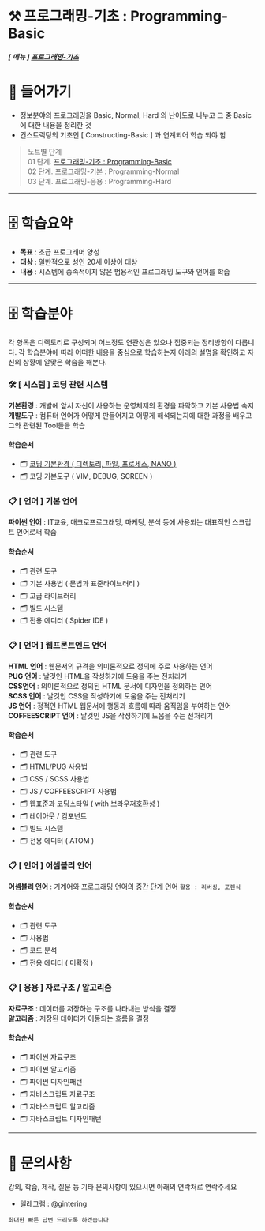 ⚒ 프로그래밍-기초 : Programming-Basic 
===
##### [ 메뉴 ] [프로그래밍-기초](../README.md)

# 📌 들어가기
- 정보분야의 프로그래밍을 Basic, Normal, Hard 의 난이도로 나누고 그 중 Basic에 대한 내용을 정리한 것  
- 컨스트럭팅의 기초인 [ Constructing-Basic ] 과 연계되어 학습 되야 함  

> 노트별 단계  
> 01 단계. [프로그래밍-기초 : Programming-Basic](./README.md)  
> 02 단계. 프로그래밍-기본 : Programming-Normal  
> 03 단계. 프로그래밍-응용 : Programming-Hard  

---

# 🗄 학습요약
* **목표** : 초급 프로그래머 양성
* **대상** : 일반적으로 성인 20세 이상이 대상
* **내용** : 시스템에 종속적이지 않은 범용적인 프로그래밍 도구와 언어를 학습

---

# 🗄 학습분야
각 항목은 디렉토리로 구성되며 어느정도 연관성은 있으나 집중되는 정리방향이 다릅니다. 각 학습분야에 따라 어떠한 내용을 중심으로 학습하는지 아래의 설명을 확인하고 자신의 상황에 알맞은 학습을 해본다.

### 🛠 [ 시스템  ] 코딩 관련 시스템 
**기본환경** : 개발에 앞서 자신이 사용하는 운영체제의 환경을 파악하고 기본 사용법 숙지  
**개발도구** : 컴퓨터 언어가 어떻게 만들어지고 어떻게 해석되는지에 대한 과정을 배우고 그와 관련된 Tool들을 학습

#### 학습순서
* 🗂 [코딩 기본환경 ( 디렉토리, 파일, 프로세스, NANO )](./과목-코딩관련시스템-코딩기본환경/README.md)
* 🗂 코딩 기본도구 ( VIM, DEBUG, SCREEN )

### 📋 [ 언어 ] 기본 언어
**파이썬 언어** : IT교육, 매크로프로그래밍, 마케팅, 분석 등에 사용되는 대표적인 스크립트 언어로써 학습

#### 학습순서

* 🗂 관련 도구
* 🗂 기본 사용법 ( 문법과 표준라이브러리 )
* 🗂 고급 라이브러리
* 🗂 빌드 시스템
* 🗂 전용 에디터 ( Spider IDE )

### 📋 [ 언어 ] 웹프론트엔드 언어
**HTML 언어** : 웹문서의 규격을 의미론적으로 정의에 주로 사용하는 언어  
**PUG 언어** : 날것인 HTML을 작성하기에 도움을 주는 전처리기  
**CSS언어** : 의미론적으로 정의된 HTML 문서에 디자인을 정의하는 언어  
**SCSS 언어** : 날것인 CSS을 작성하기에 도움을 주는 전처리기  
**JS 언어** : 정적인 HTML 웹문서에 행동과 흐름에 따라 움직임을 부여하는 언어  
**COFFEESCRIPT 언어** : 날것인 JS을 작성하기에 도움을 주는 전처리기  

#### 학습순서
* 🗂 관련 도구
* 🗂 HTML/PUG 사용법
* 🗂 CSS / SCSS 사용법
* 🗂 JS / COFFEESCRIPT 사용법
* 🗂 웹표준과 코딩스타일 ( with 브라우저호환성 )
* 🗂 레이아웃 / 컴포넌트
* 🗂 빌드 시스템
* 🗂 전용 에디터 ( ATOM )

### 📋 [ 언어 ] 어셈블리 언어
**어셈블리 언어** : 기계어와 프로그래밍 언어의 중간 단계 언어 ``` 활용 : 리버싱, 포렌식 ```

#### 학습순서
* 🗂 관련 도구
* 🗂 사용법
* 🗂 코드 분석
* 🗂 전용 에디터 ( 미확정 )

### 📋 [ 응용 ] 자료구조 / 알고리즘
**자료구조** : 데이터를 저장하는 구조를 나타내는 방식을 결정  
**알고리즘** : 저장된 데이터가 이동되는 흐름을 결정  

#### 학습순서
* 🗂 파이썬 자료구조
* 🗂 파이썬 알고리즘
* 🗂 파이썬 디자인패턴
* 🗂 자바스크립트 자료구조
* 🗂 자바스크립트 알고리즘
* 🗂 자바스크립트 디자인패턴

---

# 📱 문의사항
강의, 학습, 제작, 질문 등 기타 문의사항이 있으시면 아래의 연락처로 연락주세요  

* 텔레그램 : @gintering

```
최대한 빠른 답변 드리도록 하겠습니다
```
